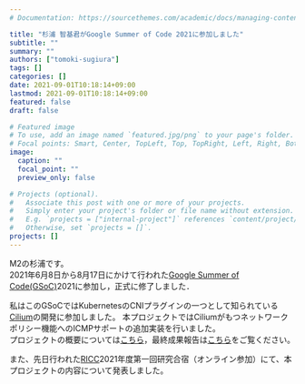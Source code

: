 ```yaml
---
# Documentation: https://sourcethemes.com/academic/docs/managing-content/

title: "杉浦 智基君がGoogle Summer of Code 2021に参加しました"
subtitle: ""
summary: ""
authors: ["tomoki-sugiura"]
tags: []
categories: []
date: 2021-09-01T10:18:14+09:00
lastmod: 2021-09-01T10:18:14+09:00
featured: false
draft: false

# Featured image
# To use, add an image named `featured.jpg/png` to your page's folder.
# Focal points: Smart, Center, TopLeft, Top, TopRight, Left, Right, BottomLeft, Bottom, BottomRight.
image:
  caption: ""
  focal_point: ""
  preview_only: false

# Projects (optional).
#   Associate this post with one or more of your projects.
#   Simply enter your project's folder or file name without extension.
#   E.g. `projects = ["internal-project"]` references `content/project/deep-learning/index.md`.
#   Otherwise, set `projects = []`.
projects: []
---
```


M2の杉浦です。<br>
2021年6月8日から8月17日にかけて行われた[Google Summer of Code(GSoC)](https://summerofcode.withgoogle.com/)2021に参加し，正式に修了しました．

私はこのGSoCではKubernetesのCNIプラグインの一つとして知られている[Cilium](https://cilium.io/)の開発に参加しました。
本プロジェクトではCiliumがもつネットワークポリシー機能へのICMPサポートの追加実装を行いました。<br>
プロジェクトの概要については[こちら](https://summerofcode.withgoogle.com/projects/#6627863052156928)，最終成果報告は[こちら](https://gist.github.com/chez-shanpu/146c7ac1ac931c742f01af8792f2ca9d)をご覧ください。

また、先日行われた[RICC](https://ricc.itrc.net/)2021年度第一回研究合宿（オンライン参加）にて、本プロジェクトの内容について発表しました。
<script async class="speakerdeck-embed" data-id="b72127216bf348e3b841109b0b09611c" data-ratio="1.33333333333333" src="//speakerdeck.com/assets/embed.js"></script>